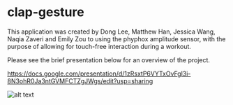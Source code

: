 # clap-gesture
This application was created by Dong Lee, Matthew Han, Jessica Wang, Naqia Zaveri and Emily Zou to using the phyphox amplitude sensor, with the purpose of allowing for touch-free interaction during a workout.

Please see the brief presentation below for an overview of the project.

https://docs.google.com/presentation/d/1zRsxtP6VYTxOvFgl3i-8N3ohR0Ja3ntGVMFCTZgJWgs/edit?usp=sharing

![alt text](https://user-images.githubusercontent.com/62780042/197898812-3445ffbe-4929-42f1-8819-a641f7254d43.png)

